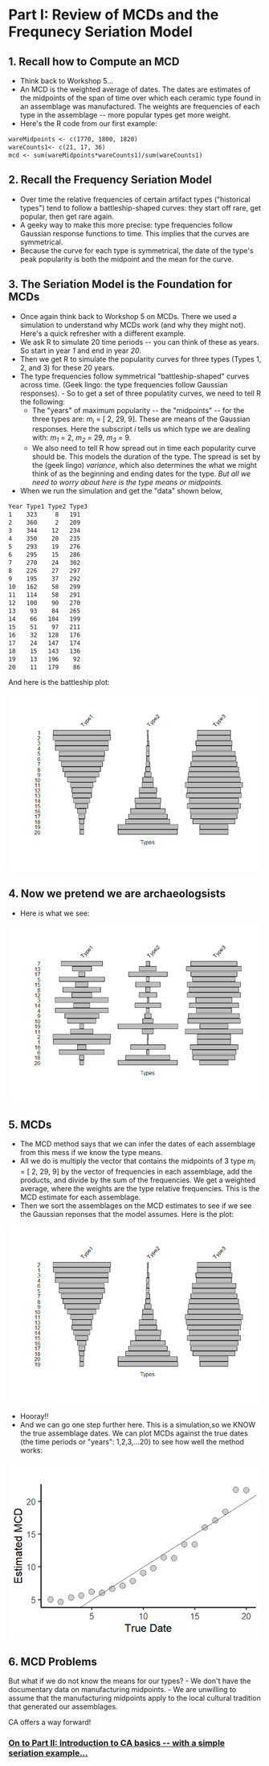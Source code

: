 # Part I: Review of MCDs and the Frequnecy Seriation Model  

## 1. Recall how to Compute an MCD
- Think back to Workshop 5...
- An MCD is the weighted average of dates. The dates are estimates of the midpoints of the span of time over which each ceramic type found in an assemblage was manufactured. The weights are frequencies of each type in the assemblage -- more popular types get more weight. 
- Here's the R code from our first example:

``` 
wareMidpoints <- c(1770, 1800, 1820) 
wareCounts1<- c(21, 17, 36) 
mcd <- sum(wareMidpoints*wareCounts1)/sum(wareCounts1)
``` 
## 2. Recall the Frequency Seriation Model
- Over time the relative frequencies of certain artifact types ("historical types") tend to follow a battleship-shaped curves: they start off rare, get popular, then get rare again.
- A geeky way to make this more precise: type frequencies follow Gaussian response functions to time. This implies that the curves are symmetrical.
- Because the curve for each type is symmetrical, the date of the type's peak popularity is both the midpoint and the mean for the curve.

## 3. The Seriation Model is the Foundation for MCDs
- Once again think back to Workshop 5 on MCDs. There we used a simulation to understand why MCDs work (and why they might not). Here's a quick refresher with a diifferent example.
- We ask R to simulate 20 time periods -- you can think of these as years. So start in year *1* and end in year *20*.  
- Then we get R to simulate the popularity curves for three types (Types 1, 2, and 3) for these 20 years. 
- The type frequencies follow symmetrical "battleship-shaped" curves across time. (Geek lingo: the type frequencies follow Gaussian responses).     - So to get a set of three populatity curves, we need to tell R the following:
	- The "years" of maximum popularity -- the "midpoints" -- for the three types are: *m<sub>i</sub>* = [ 2, 29, 9]. These are means of the Gaussian responses. Here the subscript *i* tells us which type we are dealing with: *m<sub>1</sub>* = 2, *m<sub>2</sub>* = 29, *m<sub>3</sub>* = 9.
	- We also need to tell R how spread out in time each popularity curve should be. This models the duration of the type. The spread is set by the (geek lingo) *variance*, which also determines the what we might think of as the beginning and ending dates for the type. *But all we need to worry about here is the type means or midpoints.*          
- When we run the simulation and get the "data" shown below, 
```
Year Type1 Type2 Type3
1    323     8   191
2    360     2   209
3    344    12   234
4    350    20   235
5    293    19   276
6    295    15   286
7    270    24   302
8    226    27   297
9    195    37   292
10   162    58   299
11   114    58   291
12   100    90   270
13    93    84   265
14    66   104   199
15    51    97   211
16    32   128   176
17    24   147   174
18    15   143   136
19    13   196    92
20    11   179    86
```
And here is the battleship plot: 

![](./Images/propMat.png)

## 4. Now we pretend we are archaeologsists
- Here is what we see:

![](./Images/propMatRan.png)

## 5. MCDs  
- The MCD method says that we can infer the dates of each assemblage from this mess if we know the type means. 
- All we do is multiply the vector that contains the midpoints of 3 type *m<sub>i</sub>* = [ 2, 29, 9] by the vector of frequencies in each assemblage, add the products, and divide by the sum of the frequencies. We get a weighted average, where the weights are the type relative frequencies. This is the MCD estimate for each assemblage. 
- Then we sort the assemblages on the MCD estimates to see if we see the Gaussian reponses that the model assumes. Here is the plot:

![](./Images/propMatSortedByMCD.png)

- Hooray!!
- And we can go one step further here. This is a simulation,so we KNOW the true assemblage dates. We can plot MCDs against the true dates (the time periods or "years": 1,2,3,…20) to see how well the method works: 

![](./Images/MCDxDate.png)


## 6. MCD Problems
But what if we do not know the means for our types?
	- We don't have the documentary data on manufacturing midpoints.
	- We are unwilling to assume that the manufacturing midpoints apply to the local cultural tradition that generated our assemblages.

CA offers a way forward!

### [On to Part II: Introduction to CA basics -- with a simple seriation example...](https://github.com/DAACS-Research-Consortium/DAACS-Open-Academy/blob/main/FSS2021/Workshop7/Part_II.md)



